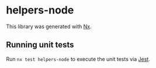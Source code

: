 # helpers-node

This library was generated with [Nx](https://nx.dev).

## Running unit tests

Run `nx test helpers-node` to execute the unit tests via [Jest](https://jestjs.io).
